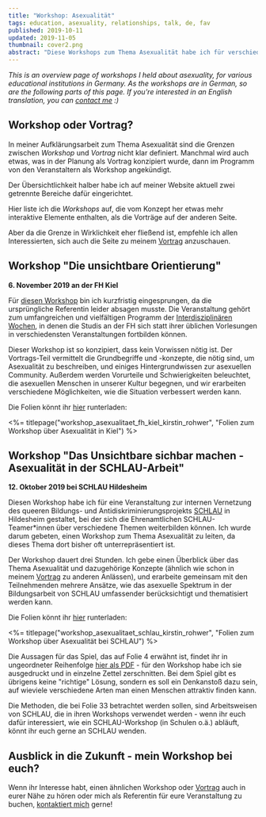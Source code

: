 ```yaml
---
title: "Workshop: Asexualität"
tags: education, asexuality, relationships, talk, de, fav
published: 2019-10-11
updated: 2019-11-05
thumbnail: cover2.png
abstract: "Diese Workshops zum Thema Asexualität habe ich für verschiedene Bildungseinrichtungen gestaltet."
---
```

*This is an overview page of workshops I held about asexuality, for various educational institutions in Germany. As the workshops are in German, so are the following parts of this page. If you're interested in an English translation, you can [contact me](/about/) :)*

## Workshop oder Vortrag?

In meiner Aufklärungsarbeit zum Thema Asexualität sind die Grenzen zwischen *Workshop* und *Vortrag* nicht klar definiert. Manchmal wird auch etwas, was in der Planung als Vortrag konzipiert wurde, dann im Programm von den Veranstaltern als Workshop angekündigt.

Der Übersichtlichkeit halber habe ich auf meiner Website aktuell zwei getrennte Bereiche dafür eingerichtet.

Hier liste ich die *Workshops* auf, die vom Konzept her etwas mehr interaktive Elemente enthalten, als die Vorträge auf der anderen Seite.

Aber da die Grenze in Wirklichkeit eher fließend ist, empfehle ich allen Interessierten, sich auch die Seite zu meinem [Vortrag](/vortrag-asexualitaet/) anzuschauen.

## Workshop "Die unsichtbare Orientierung"

**6. November 2019 an der FH Kiel**

Für [diesen Workshop](https://ida.fh-kiel.de/idw/?p=VU1IMjM4KDwXHlQUAQkTSBVAAX8t) bin ich kurzfristig eingesprungen, da die ursprüngliche Referentin leider absagen musste. Die Veranstaltung gehört zum umfangreichen und vielfältigen Programm der [Interdisziplinären Wochen](https://ida.fh-kiel.de/idw/), in denen die Studis an der FH sich statt ihrer üblichen Vorlesungen in verschiedensten Veranstaltungen fortbilden können.

Dieser Workshop ist so konzipiert, dass kein Vorwissen nötig ist. Der Vortrags-Teil vermittelt die Grundbegriffe und -konzepte, die nötig sind, um Asexualität zu beschreiben, und einiges Hintergrundwissen zur asexuellen Community. Außerdem werden Vorurteile und Schwierigkeiten beleuchtet, die asexuellen Menschen in unserer Kultur begegnen, und wir erarbeiten verschiedene Möglichkeiten, wie die Situation verbessert werden kann.

Die Folien könnt ihr [hier](workshop_asexualitaet_fh_kiel_kirstin_rohwer.pdf) runterladen:

<%= titlepage("workshop_asexualitaet_fh_kiel_kirstin_rohwer", "Folien zum Workshop über Asexualität in Kiel") %>

## Workshop "Das Unsichtbare sichbar machen - Asexualität in der SCHLAU-Arbeit"

**12. Oktober 2019 bei SCHLAU Hildesheim**

Diesen Workshop habe ich für eine Veranstaltung zur internen Vernetzung des queeren Bildungs- und Antidiskriminierungsprojekts [SCHLAU](https://schlau-nds.de/) in Hildesheim gestaltet, bei der sich die Ehrenamtlichen SCHLAU-Teamer\*innen über verschiedene Themen weiterbilden können. Ich wurde darum gebeten, einen Workshop zum Thema Asexualität zu leiten, da dieses Thema dort bisher oft unterrepräsentiert ist.

Der Workshop dauert drei Stunden. Ich gebe einen Überblick über das Thema Asexualität und dazugehörige Konzepte (ähnlich wie schon in meinem [Vortrag](/vortrag-asexualitaet/) zu anderen Anlässen), und erarbeite gemeinsam mit den Teilnehmenden mehrere Ansätze, wie das asexuelle Spektrum in der Bildungsarbeit von SCHLAU umfassender berücksichtigt und thematisiert werden kann.

Die Folien könnt ihr [hier](workshop_asexualitaet_schlau_kirstin_rohwer.pdf) runterladen:

<%= titlepage("workshop_asexualitaet_schlau_kirstin_rohwer", "Folien zum Workshop über Asexualität bei SCHLAU") %>

Die Aussagen für das Spiel, das auf Folie 4 erwähnt ist, findet ihr in ungeordneter Reihenfolge [hier als PDF](aussagen_zu_anziehung.pdf) - für den Workshop habe ich sie ausgedruckt und in einzelne Zettel zerschnitten. Bei dem Spiel gibt es übrigens keine "richtige" Lösung, sondern es soll ein Denkanstoß dazu sein, auf wieviele verschiedene Arten man einen Menschen attraktiv finden kann.

Die Methoden, die bei Folie 33 betrachtet werden sollen, sind Arbeitsweisen von SCHLAU, die in ihren Workshops verwendet werden - wenn ihr euch dafür interessiert, wie ein SCHLAU-Workshop (in Schulen o.ä.) abläuft, könnt ihr euch gerne an SCHLAU wenden.

## Ausblick in die Zukunft - mein Workshop bei euch?

Wenn ihr Interesse habt, einen ähnlichen Workshop oder [Vortrag](/vortrag-asexualitaet/) auch in eurer Nähe zu hören oder mich als Referentin für eure Veranstaltung zu buchen, [kontaktiert mich](/about/) gerne!
